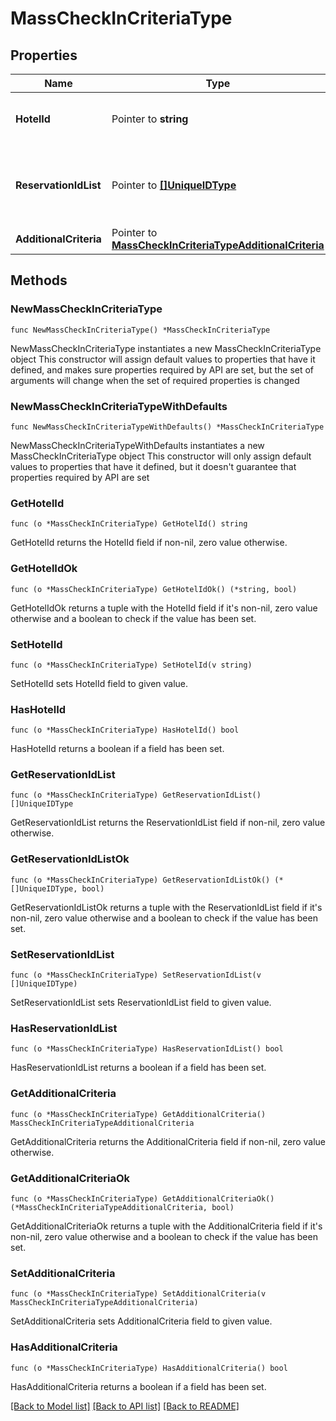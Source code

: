# MassCheckInCriteriaType

## Properties

Name | Type | Description | Notes
------------ | ------------- | ------------- | -------------
**HotelId** | Pointer to **string** | Resort to which the Reservation belongs. | [optional] 
**ReservationIdList** | Pointer to [**[]UniqueIDType**](UniqueIDType.md) | Unique Id that references an object uniquely in the system. | [optional] 
**AdditionalCriteria** | Pointer to [**MassCheckInCriteriaTypeAdditionalCriteria**](MassCheckInCriteriaTypeAdditionalCriteria.md) |  | [optional] 

## Methods

### NewMassCheckInCriteriaType

`func NewMassCheckInCriteriaType() *MassCheckInCriteriaType`

NewMassCheckInCriteriaType instantiates a new MassCheckInCriteriaType object
This constructor will assign default values to properties that have it defined,
and makes sure properties required by API are set, but the set of arguments
will change when the set of required properties is changed

### NewMassCheckInCriteriaTypeWithDefaults

`func NewMassCheckInCriteriaTypeWithDefaults() *MassCheckInCriteriaType`

NewMassCheckInCriteriaTypeWithDefaults instantiates a new MassCheckInCriteriaType object
This constructor will only assign default values to properties that have it defined,
but it doesn't guarantee that properties required by API are set

### GetHotelId

`func (o *MassCheckInCriteriaType) GetHotelId() string`

GetHotelId returns the HotelId field if non-nil, zero value otherwise.

### GetHotelIdOk

`func (o *MassCheckInCriteriaType) GetHotelIdOk() (*string, bool)`

GetHotelIdOk returns a tuple with the HotelId field if it's non-nil, zero value otherwise
and a boolean to check if the value has been set.

### SetHotelId

`func (o *MassCheckInCriteriaType) SetHotelId(v string)`

SetHotelId sets HotelId field to given value.

### HasHotelId

`func (o *MassCheckInCriteriaType) HasHotelId() bool`

HasHotelId returns a boolean if a field has been set.

### GetReservationIdList

`func (o *MassCheckInCriteriaType) GetReservationIdList() []UniqueIDType`

GetReservationIdList returns the ReservationIdList field if non-nil, zero value otherwise.

### GetReservationIdListOk

`func (o *MassCheckInCriteriaType) GetReservationIdListOk() (*[]UniqueIDType, bool)`

GetReservationIdListOk returns a tuple with the ReservationIdList field if it's non-nil, zero value otherwise
and a boolean to check if the value has been set.

### SetReservationIdList

`func (o *MassCheckInCriteriaType) SetReservationIdList(v []UniqueIDType)`

SetReservationIdList sets ReservationIdList field to given value.

### HasReservationIdList

`func (o *MassCheckInCriteriaType) HasReservationIdList() bool`

HasReservationIdList returns a boolean if a field has been set.

### GetAdditionalCriteria

`func (o *MassCheckInCriteriaType) GetAdditionalCriteria() MassCheckInCriteriaTypeAdditionalCriteria`

GetAdditionalCriteria returns the AdditionalCriteria field if non-nil, zero value otherwise.

### GetAdditionalCriteriaOk

`func (o *MassCheckInCriteriaType) GetAdditionalCriteriaOk() (*MassCheckInCriteriaTypeAdditionalCriteria, bool)`

GetAdditionalCriteriaOk returns a tuple with the AdditionalCriteria field if it's non-nil, zero value otherwise
and a boolean to check if the value has been set.

### SetAdditionalCriteria

`func (o *MassCheckInCriteriaType) SetAdditionalCriteria(v MassCheckInCriteriaTypeAdditionalCriteria)`

SetAdditionalCriteria sets AdditionalCriteria field to given value.

### HasAdditionalCriteria

`func (o *MassCheckInCriteriaType) HasAdditionalCriteria() bool`

HasAdditionalCriteria returns a boolean if a field has been set.


[[Back to Model list]](../README.md#documentation-for-models) [[Back to API list]](../README.md#documentation-for-api-endpoints) [[Back to README]](../README.md)


